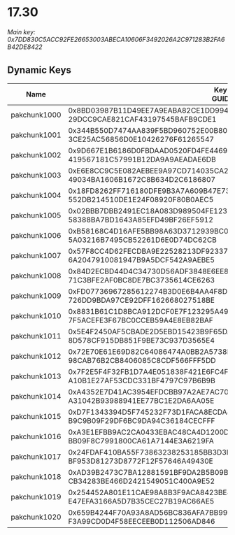 # 17.30

###### *Main key: 0x7DD830C5ACC92FE26653003ABECA10606F3492026A2C971283B2FA6B42DE8422*

## Dynamic Keys

| Name         | Key<br/>GUID                                                                                            |
|--------------|---------------------------------------------------------------------------------------------------------|
| pakchunk1000 | 0x8BD03987B11D49EE7A9EABA82CE1DD99407A1CA079D0ECC7A5030B5C38D24243<br/>29DCC9CAE821CAF43197545BAFB9CDE1 |
| pakchunk1001 | 0x344B550D7474AA839F5BD960752E00B80F1D91F77FD48F5D7A071123D527BD4A<br/>3CE25AC56856D0E10426276F61265547 |
| pakchunk1002 | 0x9D667E1B6186D0FBDAAD0520FD4FE446959A264036626982822C44CB8368FBB4<br/>419567181C57991B12DA9A9AEADAE6DB |
| pakchunk1003 | 0xE6E8CC9C5E082AEBEE9A97CD714035CA2D665E3CB9CC118F834D132641E51B4E<br/>49034BA1606B1672C8B634D2C6186807 |
| pakchunk1004 | 0x18FD8262FF716180DFE9B3A7A609B47E73976B7888D1A7171F4D9921A1C01258<br/>552DB214510DE1E24F08920F80B0AEC5 |
| pakchunk1005 | 0x02BBB7DBB2491EC18A083D989504FE123CBADFFFEF972F4285374AB1F80BEF9A<br/>58388BA7BD1643A85EFD49BF26EF5912 |
| pakchunk1006 | 0xB58168C4D16AFE5BB98A63D3712939BC05FB65F3CD0708BC20D5DFDA153E6325<br/>5A03216B7495CB52261D6E0D74DC62CB |
| pakchunk1007 | 0x57F8CC4D62FECDBA9E22528213DF92337F97EBD6986EDFDC374F86D43D060505<br/>6A2047910081947B9A5DCF542A9AEBE5 |
| pakchunk1008 | 0x84D2ECBD44D4C34730D56ADF3848E6EE84863DFA4465EAFA4741BB176125E90D<br/>71C3BFE2AF0BC8DE7BC3735614CE6263 |
| pakchunk1009 | 0xFD07736967285612274B3D0E6B4AA4F8D5775F146DF56957C1C02EEFAE98E9A6<br/>726DD9BDA97CE92DFF162668027518BE |
| pakchunk1010 | 0x8831B61C1D8BCA912DCF0E7F123295A49990D68DF4044DE756FD35ACE4F2ABAE<br/>7F5ACEFE3F67BC0CCEB59A4E8EB82BAF |
| pakchunk1011 | 0x5E4F2450AF5CBADE2D5EBD15423B9F65DA1EA69F93CC69A50C0EDFCD8035AC07<br/>8D578CF915DB851F9BE73C937D3565E4 |
| pakchunk1012 | 0x72E70E61E69D82C64086474A0BB2A5738FC18547B44A742D176730112711071C<br/>98CAB76B2CB8406085C8CDF566FFF5DD |
| pakchunk1013 | 0x7F2E5F4F32FB1D7A4E051838F421E6FC4F08A6D7785F5D9E60D0407926B9098E<br/>A10B1E27AF53CDC331BF4797C97B6B9B |
| pakchunk1014 | 0xA4352E7D41AC3954EFDCBB97A2AE7AC70CFC1D19F396B1D3BD32D66F305A3DC5<br/>A31042B93988941EE77BC1E2DA6AA05E |
| pakchunk1015 | 0xD7F1343394D5F745232F73D1FACA8ECDA462311A45F01C9399F55AC9510BFC88<br/>B9C9B09F29DF6BC9DA94C36184CECFFF |
| pakchunk1016 | 0xA3E1EFBB9AC2CA0433EBAC48CA4D1200D71E59AA6D2872C496CDEF65A316F687<br/>BB09F8C7991800CA61A7144E3A6219FA |
| pakchunk1017 | 0x24FDAF410BA55F73863238253185BB3D3DCA30231B89ADEBB479EE12CB845710<br/>BF953D81273D8772F12F57646A49430E |
| pakchunk1018 | 0xAD39B2473C7BA12881591BF9DA2B5B09B00594B232ED6E9D6680DC7F24CC9B2A<br/>CB34283BE466D2421549051C400A9E52 |
| pakchunk1019 | 0x254452A801E11CAE98A8B3F9ACA8423BE490DA8AA5E0DA896A869E346B6CACCF<br/>E47EFA3166A5D7B35CEC27B19AC66AE5 |
| pakchunk1020 | 0x659B4244F70A93A8AD56BC836AFA7BB991485E2645E425B43BD6FEF19B7639A8<br/>F3A99CD0D4F58EECEEB0D112506AD846 |
